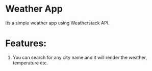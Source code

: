 # Weather App 

Its a simple weather app using Weatherstack API.

# Features:
1. You can search for any city name and it will render the weather, temperature etc.
